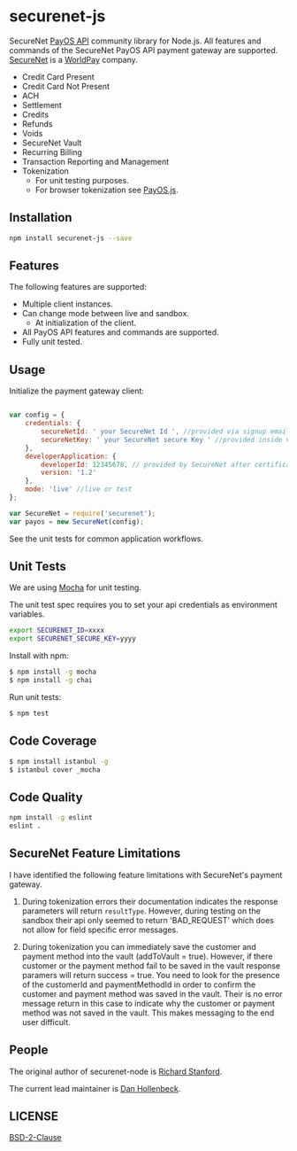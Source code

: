 securenet-js
==============

SecureNet [PayOS API](https://apidocs.securenet.com/docs/getstarted.html) community library for Node.js. All features and commands of the SecureNet PayOS API payment gateway are supported. [SecureNet](http://www.securenet.com/) is a [WorldPay](http://www.worldpay.com/us) company.

- Credit Card Present
- Credit Card Not Present
- ACH
- Settlement
- Credits
- Refunds
- Voids
- SecureNet Vault
- Recurring Billing
- Transaction Reporting and Management
- Tokenization
	- For unit testing purposes.
	- For browser tokenization see [PayOS.js](https://apidocs.securenet.com/docs/tokenization.html?lang=json).

## Installation

```bash
npm install securenet-js --save
```
## Features

The following features are supported:
- Multiple client instances.
- Can change mode between live and sandbox.
	- At initialization of the client.
- All PayOS API features and commands are supported.
- Fully unit tested.

## Usage

Initialize the payment gateway client:

```javascript

var config = {
	credentials: {
		secureNetId: ' your SecureNet Id ', //provided via signup email
		secureNetKey: ' your SecureNet secure Key ' //provided inside virtual terminal
	},
	developerApplication: {
		developerId: 12345678, // provided by SecureNet after certification
		version: '1.2'
	},
	mode: 'live' //live or test
};

var SecureNet = require('securenet');
var payos = new SecureNet(config);
```

See the unit tests for common application workflows.


## Unit Tests

We are using [Mocha](http://mochajs.org/) for unit testing.

The unit test spec requires you to set your api credentials as environment variables.

```bash
export SECURENET_ID=xxxx
export SECURENET_SECURE_KEY=yyyy
```

Install with npm:
```bash
$ npm install -g mocha
$ npm install -g chai
```

Run unit tests:
```bash
$ npm test
```

## Code Coverage
```bash
$ npm install istanbul -g
$ istanbul cover _mocha
```

## Code Quality
```bash
npm install -g eslint
eslint .
```

## SecureNet Feature Limitations

I have identified the following feature limitations with SecureNet's payment gateway.

1. During tokenization errors their documentation indicates the response parameters will return `resultType`. However, during testing on the sandbox their api only seemed to return 'BAD_REQUEST' which does not allow for field specific error messages.

2.  During tokenization you can immediately save the customer and payment method into the vault (addToVault = true). However, if there customer or the payment method fail to be saved in the vault response paramers will return success = true. You need to look for the presence of the customerId and paymentMethodId in order to confirm the customer and payment method was saved in the vault. Their is no error message return in this case to indicate why the customer or payment method was not saved in the vault. This makes messaging to the end user difficult.

## People
The original author of securenet-node is [Richard Stanford](http://richardstanford.com/).

The current lead maintainer is [Dan Hollenbeck](https://github.com/dhollenbeck).

## LICENSE

[BSD-2-Clause](https://github.com/HOAThink/securenet-node/blob/master/LICENSE)